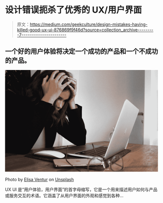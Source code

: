 # 设计错误扼杀了优秀的 UX/用户界面

> 原文：<https://medium.com/geekculture/design-mistakes-having-killed-good-ux-ui-876869f9f46d?source=collection_archive---------7----------------------->

## 一个好的用户体验将决定一个成功的产品和一个不成功的产品。

![](img/0b5a9f6a7ffea77e1b94d968c8c97c2b.png)

Photo by [Elisa Ventur](https://unsplash.com/@elisa_ventur?utm_source=medium&utm_medium=referral) on [Unsplash](https://unsplash.com?utm_source=medium&utm_medium=referral)

UX UI 是“用户体验，用户界面”的首字母缩写，它是一个用来描述用户如何与产品或服务交互的术语。它涵盖了从用户界面的外观和感觉到各种…
